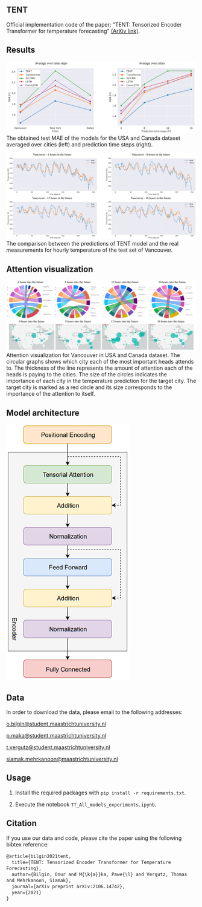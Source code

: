 ## TENT
Official implementation code of the paper: "TENT: Tensorized Encoder Transformer for temperature forecasting" [(ArXiv link)](https://arxiv.org/abs/2106.14742).


## Results

![TENT](result_USA.png)
The obtained test MAE of the models for the USA and Canada dataset averaged over cities (left) and prediction time steps (right).

![TENT](result_vancouver.png)
The comparison between the predictions of TENT model and the real measurements for hourly temperature of the test set of Vancouver.

## Attention visualization

![TENT](vancouver_maps.png)
Attention visualization for Vancouver in USA and Canada dataset. The circular graphs shows which city each of the most important heads attends to. The thickness of the line represents the amount of attention each of the heads is paying to the cities. The size of the circles indicates the importance of each city in the temperature prediction for the target city. The target city is marked as a red circle and its size corresponds to the importance of the attention to itself.

## Model architecture
![TENT](model_arch.png)

## Data

In order to download the data, please email to the following addresses:

o.bilgin@student.maastrichtuniversity.nl

p.maka@student.maastrichtuniversity.nl

t.vergutz@student.maastrichtuniversity.nl

siamak.mehrkanoon@maastrichtuniversity.nl


## Usage
1. Install the required packages with `pip install -r requirements.txt`.

2. Execute the notebook `TT_All_models_experiments.ipynb`.

## Citation
If you use our data and code, please cite the paper using the following bibtex reference:
```
@article{bilgin2021tent,
  title={TENT: Tensorized Encoder Transformer for Temperature Forecasting},
  author={Bilgin, Onur and M{\k{a}}ka, Pawe{\l} and Vergutz, Thomas and Mehrkanoon, Siamak},
  journal={arXiv preprint arXiv:2106.14742},
  year={2021}
}
```

